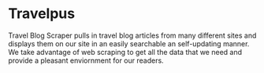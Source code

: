 Travelpus
=====

Travel Blog Scraper pulls in travel blog articles from many different sites and displays them
on our site in an easily searchable an self-updating manner. We take advantage of web scraping
to get all the data that we need and provide a pleasant enviornment for our readers.
